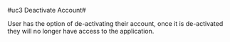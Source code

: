 #uc3 Deactivate Account#

User has the option of de-activating their account, once it is de-activated they will no longer have access to the application.
